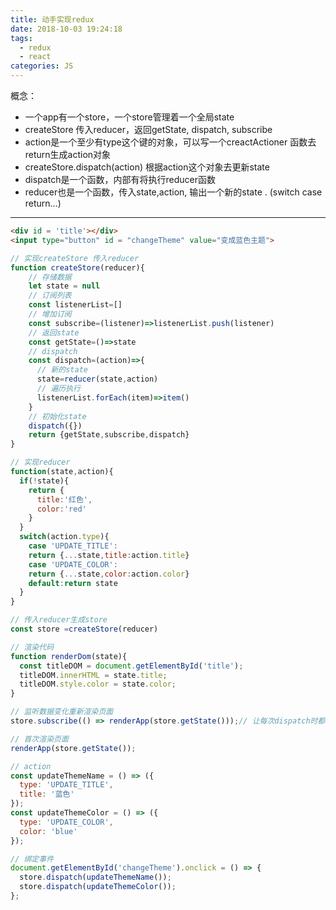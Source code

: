 ```yaml
---
title: 动手实现redux
date: 2018-10-03 19:24:18
tags:
  - redux
  - react
categories: JS
---
```


概念：
- 一个app有一个store，一个store管理着一个全局state
- createStore 传入reducer，返回getState, dispatch, subscribe
- action是一个至少有type这个键的对象，可以写一个creactActioner 函数去return生成action对象
- createStore.dispatch(action) 根据action这个对象去更新state
- dispatch是一个函数，内部有将执行reducer函数
- reducer也是一个函数，传入state,action, 输出一个新的state . (switch case return…)

---
<!-- more -->

```html
<div id = 'title'></div>
<input type="button" id = "changeTheme" value="变成蓝色主题">
```

```javascript
// 实现createStore 传入reducer
function createStore(reducer){
    // 存储数据
    let state = null
    // 订阅列表
    const listenerList=[]
    // 增加订阅
    const subscribe=(listener)=>listenerList.push(listener)
    // 返回state
    const getState=()=>state 
    // dispatch
    const dispatch=(action)=>{
      // 新的state
      state=reducer(state,action)
      // 遍历执行
      listenerList.forEach(item)=>item()
    }
    // 初始化state
    dispatch({})
    return {getState,subscribe,dispatch}
}

// 实现reducer
function(state,action){
  if(!state){
    return {
      title:'红色',
      color:'red'
    }
  }
  switch(action.type){
    case 'UPDATE_TITLE':
    return {...state,title:action.title}
    case 'UPDATE_COLOR':
    return {...state,color:action.color}
    default:return state
  }
}

// 传入reducer生成store
const store =createStore(reducer)

// 渲染代码
function renderDom(state){
  const titleDOM = document.getElementById('title');
  titleDOM.innerHTML = state.title;
  titleDOM.style.color = state.color;
}

// 监听数据变化重新渲染页面
store.subscribe(() => renderApp(store.getState()));// 让每次dispatch时都会执行传入的这个函数，渲染页面

// 首次渲染页面
renderApp(store.getState());

// action
const updateThemeName = () => ({
  type: 'UPDATE_TITLE',
  title: '蓝色'
});
const updateThemeColor = () => ({
  type: 'UPDATE_COLOR',
  color: 'blue'
});

// 绑定事件
document.getElementById('changeTheme').onclick = () => {
  store.dispatch(updateThemeName());
  store.dispatch(updateThemeColor());
};
```